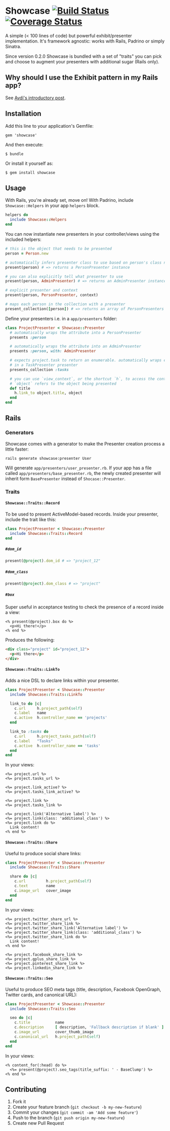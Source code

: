 # Showcase [![Build Status](https://travis-ci.org/stefanoverna/showcase.png?branch=master)](https://travis-ci.org/stefanoverna/showcase) [![Coverage Status](https://coveralls.io/repos/stefanoverna/showcase/badge.png?branch=master)](https://coveralls.io/r/stefanoverna/showcase)

A simple (< 100 lines of code) but powerful exhibit/presenter implementation.
It's framework agnostic: works with Rails, Padrino or simply Sinatra.

Since version 0.2.0 Showcase is bundled with a set of "traits" you can pick and
choose to augment your presenters with additional sugar (Rails only).

## Why should I use the Exhibit pattern in my Rails app?

See [Avdi's introductory post](http://devblog.avdi.org/2012/06/04/displaycase-gem-now-available/).

## Installation

Add this line to your application's Gemfile:

    gem 'showcase'

And then execute:

    $ bundle

Or install it yourself as:

    $ gem install showcase

## Usage

With Rails, you're already set, move on! With Padrino, include `Showcase::Helpers`
in your app `helpers` block.

```ruby
helpers do
  include Showcase::Helpers
end
```

You can now instantiate new presenters in your controller/views using the
included helpers:

```ruby
# this is the object that needs to be presented
person = Person.new

# automatically infers presenter class to use based on person's class name
present(person) # => returns a PersonPresenter instance

# you can also explicitly tell what presenter to use
present(person, AdminPresenter) # => returns an AdminPresenter instance

# explicit presenter and context
present(person, PersonPresenter, context)

# maps each person in the collection with a presenter
present_collection([person]) # => returns an array of PersonPresenters
```

Define your presenters i.e. in a `app/presenters` folder:

```ruby
class ProjectPresenter < Showcase::Presenter
  # automatically wraps the attribute into a PersonPresenter
  presents :person

  # automatically wraps the attribute into an AdminPresenter
  presents :person, with: AdminPresenter

  # expects project.task to return an enumerable. automatically wraps each task
  # in a TaskPresenter presenter
  presents_collection :tasks

  # you can use `view_context`, or the shortcut `h`, to access the context.
  # `object` refers to the object being presented
  def title
    h.link_to object.title, object
  end
end
```

## Rails

### Generators

Showcase comes with a generator to make the Presenter creation process a little
faster:

```
rails generate showcase:presenter User
```

Will generate `app/presenters/user_presenter.rb`. If your app has a file called
`app/presenters/base_presenter.rb`, the newly created presenter will inherit
form `BasePresenter` instead of `Shocase::Presenter`.

### Traits

#### `Showcase::Traits::Record`

To be used to present ActiveModel-based records. Inside your presenter, include
the trait like this:

```ruby
class ProjectPresenter < Showcase::Presenter
  include Showcase::Traits::Record
end
```

##### `#dom_id`

```ruby
present(@project).dom_id # => "project_12"
```

##### `#dom_class`

```ruby
present(@project).dom_class # => "project"
```

##### `#box`

Super useful in acceptance testing to check the presence of a record inside a
view:

```erb
<% present(@project).box do %>
  <p>Hi there!</p>
<% end %>
```

Produces the following:

```html
<div class="project" id="project_12">
  <p>Hi there</p>
</div>
```

#### `Showcase::Traits::LinkTo`

Adds a nice DSL to declare links within your presenter.

```ruby
class ProjectPresenter < Showcase::Presenter
  include Showcase::Traits::LinkTo

  link_to do |c|
    c.url     h.project_path(self)
    c.label   name
    c.active  h.controller_name == 'projects'
  end

  link_to :tasks do
    c.url     h.project_tasks_path(self)
    c.label   "Tasks"
    c.active  h.controller_name == 'tasks'
  end
end
```

In your views:

```erb
<%= project.url %>
<%= project.tasks_url %>

<%= project.link_active? %>
<%= project.tasks_link_active? %>

<%= project.link %>
<%= project.tasks_link %>

<%= project.link('Alternative label') %>
<%= project.link(class: 'additional_class') %>
<%= project.link do %>
  Link content!
<% end %>
```

#### `Showcase::Traits::Share`

Useful to produce social share links:

```ruby
class ProjectPresenter < Showcase::Presenter
  include Showcase::Traits::Share

  share do |c|
    c.url         h.project_path(self)
    c.text        name
    c.image_url   cover_image
  end
end
```
In your views:

```erb
<%= project.twitter_share_url %>
<%= project.twitter_share_link %>
<%= project.twitter_share_link('Alternative label') %>
<%= project.twitter_share_link(class: 'additional_class') %>
<%= project.twitter_share_link do %>
  Link content!
<% end %>

<%= project.facebook_share_link %>
<%= project.gplus_share_link %>
<%= project.pinterest_share_link %>
<%= project.linkedin_share_link %>
```

#### `Showcase::Traits::Seo`

Useful to produce SEO meta tags (title, description, Facebook OpenGraph,
Twitter cards, and canonical URL):

```ruby
class ProjectPresenter < Showcase::Presenter
  include Showcase::Traits::Seo

  seo do |c|
    c.title           name
    c.description     [ description, 'Fallback description if blank' ]
    c.image_url       cover_thumb_image
    c.canonical_url   h.project_path(self)
  end
end
```
In your views:

```erb
<% content_for(:head) do %>
  <%= present(@project).seo_tags(title_suffix: ' - BaseClump') %>
<% end %>
```

## Contributing

1. Fork it
2. Create your feature branch (`git checkout -b my-new-feature`)
3. Commit your changes (`git commit -am 'Add some feature'`)
4. Push to the branch (`git push origin my-new-feature`)
5. Create new Pull Request

